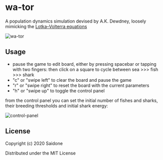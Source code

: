 # wa-tor

A population dynamics simulation devised by A.K. Dewdney, loosely mimicking the [Lotka–Volterra equations](https://en.wikipedia.org/wiki/Lotka%E2%80%93Volterra_equations)

![wa-tor](https://i.postimg.cc/tC5b70qf/wa-tor.png)

## Usage

* pause the game to edit board, either by pressing spacebar or tapping with two fingers: then click on a square to cycle between sea >>> fish >>> shark
* "c" or "swipe left" to clear the board and pause the game
* "r" or "swipe right" to reset the board with the current parameters
* "h" or "swipe up" to toggle the control panel

from the control panel you can set the initial number of fishes and sharks, their breeding thresholds and initial shark energy:

![control-panel](https://i.postimg.cc/JzzLkTth/wa-tor-control-panel.png)

## License
Copyright (c) 2020 Saidone

Distributed under the MIT License
